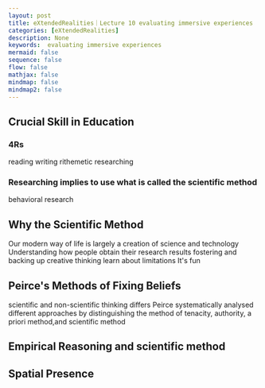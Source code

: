 ```yaml
---
layout: post
title: eXtendedRealities｜Lecture 10 evaluating immersive experiences
categories: [eXtendedRealities]
description: None
keywords:  evaluating immersive experiences
mermaid: false
sequence: false
flow: false
mathjax: false
mindmap: false
mindmap2: false
---
```

## Crucial Skill in Education
### 4Rs
reading
writing
rithemetic
researching
### Researching implies to use what is called the scientific method
behavioral research
## Why the Scientific Method
Our modern way of life is largely a creation of science and technology
Understanding how people obtain their research results
fostering and backing up creative thinking
learn about limitations
It's fun
## Peirce's Methods of Fixing Beliefs
scientific and non-scientific thinking differs
Peirce systematically analysed different approaches by distinguishing the method of tenacity, authority, a priori method,and scientific method
## Empirical Reasoning and scientific method
## Spatial Presence
